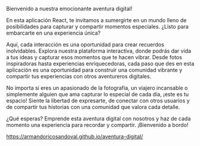 Bienvenido a nuestra emocionante aventura digital!

En esta aplicación React, te invitamos a sumergirte en un mundo lleno de posibilidades para capturar y compartir momentos especiales. ¿Listo para embarcarte en una experiencia única?

Aquí, cada interacción es una oportunidad para crear recuerdos inolvidables. Explora nuestra plataforma interactiva, donde podrás dar vida a tus ideas y capturar esos momentos que te hacen vibrar. Desde fotos inspiradoras hasta experiencias enriquecedoras, cada paso que des en esta aplicación es una oportunidad para construir una comunidad vibrante y compartir tus experiencias con otros aventureros digitales.

No importa si eres un apasionado de la fotografía, un viajero incansable o simplemente alguien que ama capturar lo especial de cada día, ¡este es tu espacio! Siente la libertad de expresarte, de conectar con otros usuarios y de compartir tus historias con una comunidad que valora cada detalle.

¿Qué esperas? Emprende esta aventura digital con nosotros y haz de cada momento una experiencia para recordar y compartir. ¡Bienvenido a bordo!

https://armandoricosandoval.github.io/aventura-digital/
